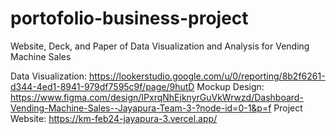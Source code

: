 # portofolio-business-project
Website, Deck, and Paper of Data Visualization and Analysis for Vending Machine Sales

Data Visualization: https://lookerstudio.google.com/u/0/reporting/8b2f6261-d344-4ed1-8941-979df7595c9f/page/9hutD
Mockup Design: https://www.figma.com/design/IPxrqNhEjknyrGuVkWrwzd/Dashboard-Vending-Machine-Sales--Jayapura-Team-3-?node-id=0-1&p=f
Project Website: https://km-feb24-jayapura-3.vercel.app/

